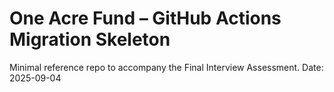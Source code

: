 # One Acre Fund – GitHub Actions Migration Skeleton
Minimal reference repo to accompany the Final Interview Assessment.
Date: 2025-09-04
